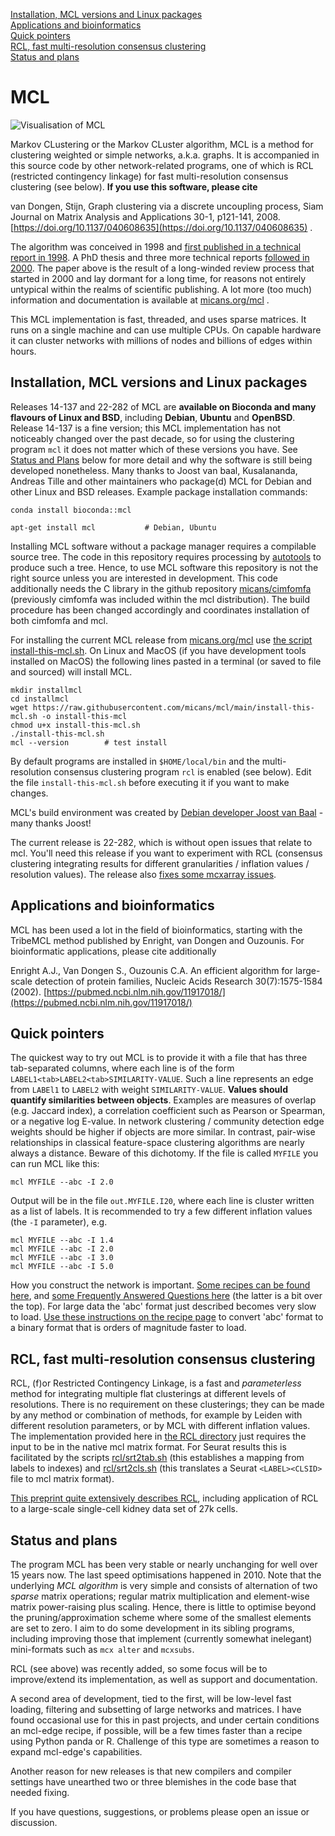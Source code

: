 
[Installation, MCL versions and Linux packages](#installation-mcl-versions-and-linux-packages)  
[Applications and bioinformatics](#applications-and-bioinformatics)  
[Quick pointers](#quick-pointers)  
[RCL, fast multi-resolution consensus clustering](#rcl-fast-multi-resolution-consensus-clustering)  
[Status and plans](#status-and-plans)  

# MCL

![Visualisation of MCL](/img/fa_header_800_200.png)

Markov CLustering or the Markov CLuster algorithm, MCL is a method
for clustering weighted or simple networks, a.k.a. graphs.  It is accompanied
in this source code by other network-related
programs, one of which is RCL (restricted contingency linkage) for fast
multi-resolution consensus clustering (see below).
**If you use this software, please cite**

van Dongen, Stijn, Graph clustering via a discrete uncoupling process, Siam
Journal on Matrix Analysis and Applications 30-1, p121-141, 2008. [https://doi.org/10.1137/040608635](https://doi.org/10.1137/040608635) .

The algorithm was conceived in 1998 and [first published in a technical report in 1998](https://ir.cwi.nl/pub/4604).
A PhD thesis and three more technical reports [followed in 2000](https://micans.org/mcl/index.html?sec_thesisetc).
The paper above is the result of a long-winded review process that started in
2000 and lay dormant for a long time, for reasons not entirely untypical within the realms of scientific publishing.
A lot more (too much) information and documentation is available at [micans.org/mcl](https://micans.org/mcl) .

This MCL implementation is fast, threaded, and uses sparse matrices. It runs on a single
machine and can use multiple CPUs. On capable hardware it can cluster
networks with millions of nodes and billions of edges within hours.

## Installation, MCL versions and Linux packages

Releases 14-137 and 22-282 of MCL are **available
on Bioconda and many flavours of Linux and BSD**, including **Debian**,
**Ubuntu** and **OpenBSD**.  Release 14-137 is a fine version; this MCL
implementation has not noticeably changed over the past decade, so for using
the clustering program `mcl` it does not matter which of these versions you have.
See [Status and Plans](#status-and-plans) below for more detail and why
the software is still being developed nonetheless.
Many thanks to Joost van baal, Kusalananda, Andreas Tille and other
maintainers who package(d) MCL for Debian and other Linux and BSD releases.
Example package installation commands:

```
conda install bioconda::mcl

apt-get install mcl           # Debian, Ubuntu
```

Installing MCL software without a package manager requires a compilable source tree. The code in this
repository requires processing by [autotools](https://en.wikipedia.org/wiki/GNU_Autotools) to produce such a tree.
Hence, to use MCL software this repository is not the right source unless you are interested in development.
This code additionally needs the C library in the github repository
[micans/cimfomfa](http://github.com/micans/cimfomfa) (previously cimfomfa was included within the mcl distribution).
The build procedure has been changed accordingly and coordinates installation of both cimfomfa and mcl.

For installing the current MCL release from [micans.org/mcl](https://micans.org/mcl)
use [the script install-this-mcl.sh](install-this-mcl.sh).
On Linux and MacOS (if you have development tools installed on MacOS) the following
lines pasted in a terminal (or saved to file and sourced) will install MCL.

```
mkdir installmcl
cd installmcl
wget https://raw.githubusercontent.com/micans/mcl/main/install-this-mcl.sh -o install-this-mcl
chmod u+x install-this-mcl.sh
./install-this-mcl.sh
mcl --version        # test install
```

By default programs are installed in `$HOME/local/bin` and the multi-resolution
consensus clustering program `rcl` is enabled (see below). Edit the file `install-this-mcl.sh`
before executing it if you want to make changes.

MCL's build environment was created by [Debian developer Joost van Baal](http://mdcc.cx/~joostvb/) - many thanks Joost!

The current release is 22-282, which is without open issues that relate to mcl.
You'll need this release if you want to experiment with RCL (consensus clustering
integrating results for different granularities / inflation values / resolution
values).  The release also [fixes some mcxarray issues](ChangeLog).


## Applications and bioinformatics
MCL has been used a lot in the field of bioinformatics, starting with the TribeMCL
method published by Enright, van Dongen and Ouzounis.
For bioinformatic applications, please cite additionally

Enright A.J., Van Dongen S., Ouzounis C.A.
An efficient algorithm for large-scale detection of protein families,
Nucleic Acids Research 30(7):1575-1584 (2002).
[https://pubmed.ncbi.nlm.nih.gov/11917018/](https://pubmed.ncbi.nlm.nih.gov/11917018/)


## Quick pointers
The quickest way to try out MCL is to provide it with a file that has three tab-separated columns,
where each line is of the form `LABEL1<tab>LABEL2<tab>SIMILARITY-VALUE`. Such a line represents an edge
from `LABEl1` to `LABEL2` with weight `SIMILARITY-VALUE`. **Values should quantify similarities between objects**.
Examples are measures of overlap (e.g. Jaccard index), a correlation coefficient such as Pearson or Spearman,
or a negative log E-value.  In network clustering / community detection edge weights should be higher if objects are more similar.
In contrast, pair-wise relationships in classical feature-space clustering algorithms are nearly always a distance.
Beware of this dichotomy.  If the file is called `MYFILE` you can run MCL like this:
```
mcl MYFILE --abc -I 2.0
```
Output will be in the file `out.MYFILE.I20`, where each line is cluster written as a list of labels.
It is recommended to try a few different inflation values (the `-I` parameter), e.g.
```
mcl MYFILE --abc -I 1.4
mcl MYFILE --abc -I 2.0
mcl MYFILE --abc -I 3.0
mcl MYFILE --abc -I 5.0
```

How you construct the network is important.
[Some recipes can be found here](https://micans.org/mcl/man/clmprotocols.html), and
[some Frequently Answered Questions here](https://micans.org/mcl/man/mclfaq.html) (the latter is a bit over the top).
For large data the 'abc' format just described becomes very slow to load.
[Use these instructions on the recipe page](https://micans.org/mcl/man/clmprotocols.html#large)
to convert 'abc' format to a binary format that is orders of magnitude faster to load.


## RCL, fast multi-resolution consensus clustering
RCL, (f)or Restricted Contingency Linkage, is a fast and *parameterless* method for integrating
multiple flat clusterings at different levels of resolutions. There is
no requirement on these clusterings; they can be made by any method or combination of methods,
for example by Leiden with different resolution parameters, or by MCL with
different inflation values.
The implementation provided here
in [the RCL directory](rcl) just requires the input to be in the native mcl
matrix format.
For Seurat results this is facilitated by the scripts
[rcl/srt2tab.sh](rcl/srt2tab.sh) (this establishes a mapping from labels to
indexes) and [rcl/srt2cls.sh](rcl/srt2cls.sh) (this translates a Seurat
`<LABEL><CLSID>` file to mcl matrix format).

[This preprint quite extensively describes RCL](https://www.biorxiv.org/content/10.1101/2022.10.09.511493v1),
including application of RCL to a large-scale single-cell kidney data set of 27k cells.


## Status and plans
The program MCL has been very stable or nearly unchanging for well over 15
years now. The last speed optimisations happened in 2010.
Note that the underlying *MCL algorithm* is very simple and consists of alternation
of two *sparse* matrix operations; regular matrix multiplication and element-wise matrix
power-raising plus scaling. Hence, there is little to optimise beyond the pruning/approximation
scheme where some of the smallest elements are set to zero.
I aim to do some development in its sibling programs, including improving those
that implement (currently somewhat inelegant) mini-formats such as `mcx alter`
and `mcxsubs`.

RCL (see above) was recently added, so some focus will be to improve/extend its
implementation, as well as support and documentation.

A second area of development, tied to the first, will be
low-level fast loading, filtering and subsetting of large networks and matrices.
I have found occasional use for this in past projects, and under certain conditions
an mcl-edge recipe, if possible, will be a few times faster than a recipe using
Python panda or R. Challenge of this type are sometimes a reason
to expand mcl-edge's capabilities.

Another reason for new releases is that new compilers and
compiler settings have unearthed two or three blemishes in the code base that
needed fixing.

If you have questions, suggestions, or problems please open an issue or discussion.

